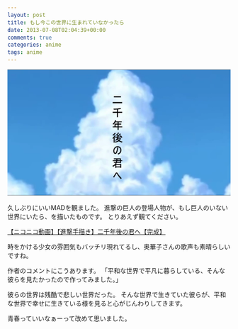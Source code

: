 ```yaml
---
layout: post
title: もし今この世界に生まれていなかったら
date: 2013-07-08T02:04:39+00:00
comments: true
categories: anime
tags: anime
---
```


<img src="/images/2013/07/tokikake.png" class="image">

久しぶりにいいMADを観ました。
進撃の巨人の登場人物が、もし巨人のいない世界にいたら、を描いたものです。
とりあえず観てください。

<script type="text/javascript" src="http://ext.nicovideo.jp/thumb_watch/sm21262842?w=490&h=307"></script><noscript><a href="http://www.nicovideo.jp/watch/sm21262842">【ニコニコ動画】【進撃手描き】二千年後の君へ【完成】</a></noscript>

時をかける少女の雰囲気もバッチリ現れてるし、奥華子さんの歌声も素晴らしいですね。

作者のコメントにこうあります。
「平和な世界で平凡に暮らしている、そんな彼らを見たかったので作ってみました。」

彼らの世界は残酷で悲しい世界だった。
そんな世界で生きていた彼らが、平和な世界で幸せに生きている様を見ると心がじんわりしてきます。

青春っていいなぁーって改めて思いました。
